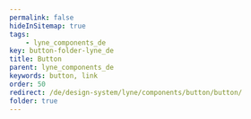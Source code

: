 ```yaml
---
permalink: false
hideInSitemap: true
tags: 
    - lyne_components_de
key: button-folder-lyne_de
title: Button
parent: lyne_components_de
keywords: button, link
order: 50
redirect: /de/design-system/lyne/components/button/button/
folder: true
---
```


